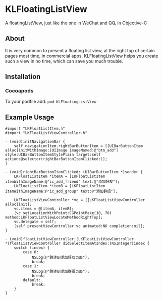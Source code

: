 # KLFloatingListView
A floatingListView, just like the one in WeChat and QQ, in Objective-C

## About
It is very common to present a floating list view, at the right top of certain pages most time, in commercial apps. KLFloatingListView helps you create such a view in no time, which can save you much trouble.

## Installation
### Cocoapods
To your podfile add:
`pod KLFloatingListView`

## Example Usage
```
#import "LKFloatListItem.h"
#import "LKFloatListViewController.h"
```
```
- (void)initNavigationBar {
    self.navigationItem.rightBarButtonItem = [[UIBarButtonItem alloc]initWithImage:[UIImage imageNamed:@"btn_add"] style:UIBarButtonItemStylePlain target:self action:@selector(rightBarButtonItemClicked:)];
}

- (void)rightBarButtonItemClicked: (UIBarButtonItem *)sender {
    LKFloatListItem *itemA = [LKFloatListItem itemWithImageName:@"ic_add_friend" text:@"添加好友"];
    LKFloatListItem *itemB = [LKFloatListItem itemWithImageName:@"ic_add_group" text:@"添加群组"];
    
    LKFloatListViewController *vc = [[LKFloatListViewController alloc]init];
    vc.items = @[itemA, itemB];
    [vc setLocationWithPoint:CGPointMake(10, 70) method:LKFloatListViewLocateMethodRightTop];
    vc.delegate = self;
    [self presentViewController:vc animated:NO completion:nil];
}

- (void)floatListViewController:(LKFloatListViewController *)floatListViewController didSelectItemAtIndex:(NSInteger)index {
    switch (index) {
        case 0:
            NSLog(@"跳转到添加好友页面");
            break;
        case 1:
            NSLog(@"跳转到添加群组页面");
            break;
        default:
            break;
    }
}
```


